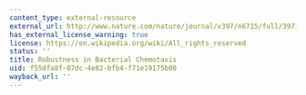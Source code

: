 ```yaml
---
content_type: external-resource
external_url: http://www.nature.com/nature/journal/v397/n6715/full/397168a0.html
has_external_license_warning: true
license: https://en.wikipedia.org/wiki/All_rights_reserved
status: ''
title: Robustness in Bacterial Chemotaxis
uid: f55dfa8f-07dc-4e82-bfb4-f71e19175b00
wayback_url: ''
---
```


